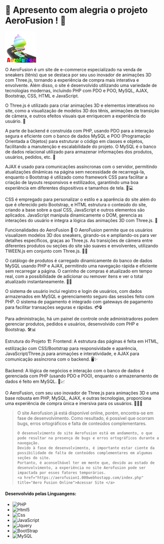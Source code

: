 <H1>🌟 Apresento com alegria o projeto AeroFusion ! 🚀 </H1>
<img src="PROJETO 1/img/logo.png" alt="Logo do Projeto" width="100" height="100" align="center">
<P>
O AeroFusion é um site de e-commerce especializado na venda de sneakers (tênis) que se destaca por seu uso inovador de animações 3D com Three.js, tornando a experiência de compra mais interativa e envolvente. Além disso, o site é desenvolvido utilizando uma variedade de tecnologias modernas, incluindo PHP com PDO e POO, MySQL, AJAX, Bootstrap, CSS, HTML e JavaScript.

O Three.js é utilizado para criar animações 3D e elementos interativos no site, como a visualização de modelos 3D dos tênis, animações de transição de câmera, e outros efeitos visuais que enriquecem a experiência do usuário. 🌟

A parte de backend é construída com PHP, usando PDO para a interação segura e eficiente com o banco de dados MySQL e POO (Programação Orientada a Objetos) para estruturar o código em classes e objetos, facilitando a manutenção e escalabilidade do projeto. O MySQL é o banco de dados relacional utilizado para armazenar informações dos produtos, usuários, pedidos, etc. 💾

AJAX é usado para comunicações assíncronas com o servidor, permitindo atualizações dinâmicas na página sem necessidade de recarregá-la, enquanto o Bootstrap é utilizado como framework CSS para facilitar a criação de layouts responsivos e estilizados, garantindo uma boa experiência em diferentes dispositivos e tamanhos de tela. 📱💻

CSS é empregado para personalizar o estilo e a aparência do site além do que é oferecido pelo Bootstrap, e HTML estrutura o conteúdo do site, criando a base sobre a qual CSS, JavaScript e outros elementos são aplicados. JavaScript manipula dinamicamente o DOM, gerencia as interações do usuário e integra a lógica das animações 3D com Three.js. 🎨

Funcionalidades do AeroFusion 🚀
O AeroFusion permite que os usuários visualizem modelos 3D dos sneakers, girando-os e ampliando-os para ver detalhes específicos, graças ao Three.js. As transições de câmera entre diferentes produtos ou seções do site são suaves e envolventes, utilizando TWEEN.js em conjunto com Three.js. 📸✨

O catálogo de produtos é carregado dinamicamente do banco de dados MySQL usando PHP e AJAX, permitindo uma navegação rápida e eficiente sem recarregar a página. O carrinho de compras é atualizado em tempo real, com a possibilidade de adicionar ou remover itens e ver o total atualizado instantaneamente. 🛒💨

O sistema de usuário inclui registro e login de usuários, com dados armazenados em MySQL e gerenciamento seguro das sessões feito com PHP. O sistema de pagamento é integrado com gateways de pagamento para facilitar transações seguras e rápidas. 💳🔒

Para administração, há um painel de controle onde administradores podem gerenciar produtos, pedidos e usuários, desenvolvido com PHP e Bootstrap. 🛠️📊

Estrutura do Projeto 🏗️
Frontend: A estrutura das páginas é feita em HTML, estilização com CSS/Bootstrap para responsividade e aparência, JavaScript/Three.js para animações e interatividade, e AJAX para comunicação assíncrona com o backend. 🖥️✨

Backend: A lógica de negócios e interação com o banco de dados é gerenciada com PHP (usando PDO e POO), enquanto o armazenamento de dados é feito em MySQL. 💼📈

O AeroFusion, com seu uso inovador de Three.js para animações 3D e uma base robusta em PHP, MySQL, AJAX, e outras tecnologias, proporciona uma experiência de compra única e imersiva para os usuários. 🎉🌐👟
</P>

<blockquote cite="https://aerofusion1.000webhostapp.com/index.php">
	O site Aerofusion já está disponível online, porém, encontra-se em fase de desenvolvimento. Como resultado, é possível que ocorram bugs, erros ortográficos e falta de conteúdos complementares.
	
	O desenvolvimento do site Aerofusion está em andamento, o que pode resultar na presença de bugs e erros ortográficos durante a navegação.
	Devido à fase de desenvolvimento, é importante estar ciente da possibilidade de falta de conteúdos complementares em algumas seções do site.
	Portanto, é aconselhável ter em mente que, devido ao estado de desenvolvimento, a experiência no site Aerofusion pode ser impactada por esses fatores temporários.
	<a href="https://aerofusion1.000webhostapp.com/index.php" title="Aero Fusion Online">Acessar Site </a>
</blockquote>					
<h4>Desenvolvido pelas Linguangens:</h4>
<ul>
	<li><img aling="center" alt="PHP" src="https://img.shields.io/badge/PHP-777BB4?style=for-the-badge&logo=php&logoColor=white">  </li>
	<li><img aling="center" alt="Html5" src="https://img.shields.io/badge/HTML5-E34F26?style=for-the-badge&logo=html5&logoColor=white"></li>
	<li><img aling="center" alt="Css" src="https://img.shields.io/badge/CSS3-1572B6?style=for-the-badge&logo=css3&logoColor=white"> </li>
	<li><img aling="center" alt="JavaScript" src="https://img.shields.io/badge/JavaScript-F7DF1E?style=for-the-badge&logo=javascript&logoColor=black"> </li>
	<li><img aling="center" alt="Jquery" src="https://img.shields.io/badge/jQuery-0769AD?style=for-the-badge&logo=jquery&logoColor=white"></li>
	<li> <img aling="center" alt="BootStrap" src="https://img.shields.io/badge/Bootstrap-563D7C?style=for-the-badge&logo=bootstrap&logoColor=white"></li>
	<li><img aling="center" alt="MySQL" src="https://img.shields.io/badge/MySQL-005C84?style=for-the-badge&logo=mysql&logoColor=white"> </li>
</ul>
